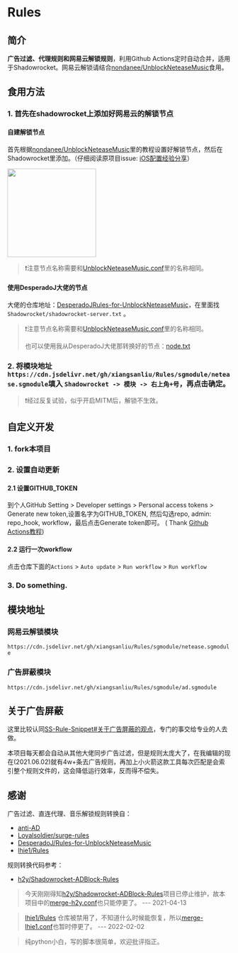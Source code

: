 # Rules

## 简介

**广告过滤、代理规则和网易云解锁规则**，利用Github Actions定时自动合并，适用于Shadowrocket。网易云解锁请结合[nondanee/UnblockNeteaseMusic](https://github.com/nondanee/UnblockNeteaseMusic)食用。

## 食用方法

### 1. 首先在shadowrocket上添加好网易云的解锁节点

#### 自建解锁节点

首先根据[nondanee/UnblockNeteaseMusic](https://github.com/nondanee/UnblockNeteaseMusic)里的教程设置好解锁节点，然后在Shadowrocket里添加。（仔细阅读原项目issue: [iOS配置经验分享](https://github.com/nondanee/UnblockNeteaseMusic/issues/368)）

<img src="https://cdn.jsdelivr.net/gh/xiangsanliu/images@master/uPic/2021-03-10T13:10:16.jpeg" width="200" alt=""/>

> ❗️注意节点名称需要和[UnblockNeteaseMusic.conf](UnblockNeteaseMusic.conf)里的名称相同。

#### 使用DesperadoJ大佬的节点 

大佬的仓库地址：[DesperadoJRules-for-UnblockNeteaseMusic](https://github.com/DesperadoJ/Rules-for-UnblockNeteaseMusic)，在里面找`Shadowrocket/shadowrocket-server.txt`
。

> ❗️注意节点名称需要和[UnblockNeteaseMusic.conf](UnblockNeteaseMusic.conf)里的名称相同。
> 
> 也可以使用我从DesperadoJ大佬那转换好的节点：[node.txt](https://cdn.jsdelivr.net/gh/xiangsanliu/Rules/node.txt)

### 2. 将模块地址`https://cdn.jsdelivr.net/gh/xiangsanliu/Rules/sgmodule/netease.sgmodule`填入 `Shadowrocket -> 模块 -> 右上角+号`，再点击确定。

> ❗️经过反复试验，似乎开启MITM后，解锁不生效。

## 自定义开发

### 1. fork本项目

### 2. 设置自动更新

#### 2.1 设置GITHUB_TOKEN

到个人GitHub Setting > Developer settings > Personal access tokens > Generate new token,设置名字为GITHUB_TOKEN, 然后勾选repo, admin:
repo_hook, workflow，最后点击Generate token即可。 (
Thank [Github Actions教程](https://cloud.tencent.com/developer/article/1643440))

#### 2.2 运行一次workflow

点击仓库下面的`Actions` > `Auto update` > `Run workflow` > `Run workflow`

### 3. Do something.

## 模块地址

### 网易云解锁模块
`https://cdn.jsdelivr.net/gh/xiangsanliu/Rules/sgmodule/netease.sgmodule`

### 广告屏蔽模块
`https://cdn.jsdelivr.net/gh/xiangsanliu/Rules/sgmodule/ad.sgmodule`

## 关于广告屏蔽

这里比较认同[SS-Rule-Snippet#关于广告屏蔽的观点](https://github.com/Hackl0us/SS-Rule-Snippet#%E5%85%B3%E4%BA%8E%E5%B9%BF%E5%91%8A%E5%B1%8F%E8%94%BD)，专门的事交给专业的人去做。

本项目每天都会自动从其他大佬同步广告过滤，但是规则太庞大了，在我编辑的现在(2021.06.02)就有4w+条去广告规则，再加上小火箭这款工具每次匹配是会索引整个规则文件的，这会降低运行效率，反而得不偿失。

## 感谢

广告过滤、直连代理、音乐解锁规则转换自：

- [anti-AD](https://anti-ad.net)
- [Loyalsoldier/surge-rules](https://github.com/Loyalsoldier/surge-rules)
- [DesperadoJ/Rules-for-UnblockNeteaseMusic](https://github.com/DesperadoJ/Rules-for-UnblockNeteaseMusic)
- [lhie1/Rules](https://github.com/lhie1/Rules/tree/master)

规则转换代码参考：

- [h2y/Shadowrocket-ADBlock-Rules](https://github.com/h2y/Shadowrocket-ADBlock-Rules)

> 今天刚刚得知[h2y/Shadowrocket-ADBlock-Rules](https://github.com/h2y/Shadowrocket-ADBlock-Rules)项目已停止维护，故本项目中的[merge-h2y.conf](merge-h2y.conf)也只能停更了。
> --- 2021-04-13

> [lhie1/Rules](https://github.com/lhie1/Rules/tree/master) 仓库被禁用了，不知道什么时候能恢复，所以[merge-lhie1.conf](merge-lhie1.conf)也暂时停更了。
> --- 2022-02-02

> 纯python小白，写的脚本很简单，欢迎批评指正。

